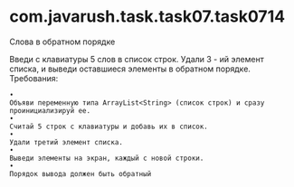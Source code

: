# com.javarush.task.task07.task0714
Слова в обратном порядке

Введи с клавиатуры 5 слов в список строк. Удали 3 - ий элемент списка, и выведи оставшиеся элементы в обратном порядке.
Требования:

    •
    Объяви переменную типа ArrayList<String> (список строк) и сразу проинициализируй ee.
    •
    Считай 5 строк с клавиатуры и добавь их в список.
    •
    Удали третий элемент списка.
    •
    Выведи элементы на экран, каждый с новой строки.
    •
    Порядок вывода должен быть обратный
